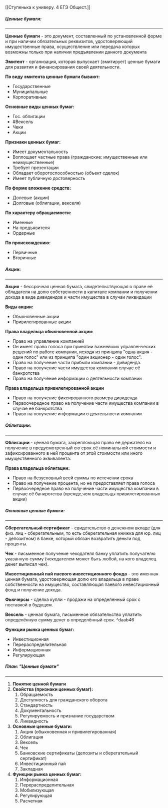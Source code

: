 [[Ступенька к универу. 4 ЕГЭ Общест.]]

##### Ценные бумаги:
---
**Ценные бумаги** - это документ, составленный по установленной форме и при наличии обязательных реквизитов, удостоверяющий имущественные права, осуществление или передача которых возможны только при наличии предъявлении данного документа

**Эмитент** - организация, которая выпускает (эмитирует) ценные бумаги для развития и финансирования своей деятельности.

**По виду эмитента ценные бумаги бывают:**
- Государственные
- Муниципальные
- Корпоративные

**Основные виды ценных бумаг:**
- Гос. облигации
- #Вексель
- Чеки
- Акции

**Признаки ценных бумаг:**
- Имеет документальность
- Воплощает частные права (гражданские: имущественные или неимущественные)
- Требует презентации
- Обладает оборотоспособностью (объект сделок)
- Имеет публичную достоверность

**По форме вложение средств:**
- Долевые (акции)
- Долговые (облигации, векселя)

**По характеру обращаемости:**
- Именные
- На предъявителя
- Ордерные

**По происхождению:**
- Первичные 
- Вторичные

##### Акции:
---
**Акция** - бессрочная ценная бумага, свидетельствующая о праве её обладателя на долю собственности в капитале компании и получении дохода в виде дивидендов и части имущества в случаи ликвидации

**Виды акции:**
- Обыкновенные акции
- Привилегированные акции

**Права владельца обыкновенной акции:**
- Право на управление компанией
- Он имеет право голоса при принятии важнейших управленческих решений по работе компании, исходя из принципа "одна акция - один голос" или из принципа "один акционер - один голос".
- Право на получение части прибыли компании - дивиденда.
- Право на получение части имущества компании случае её банкротства
- Право на получение информации о деятельности компании

 **Права владельца привилегированной акции**
 - Право на получение фиксированного размера дивиденда
 - Первоочередное право на получение части имущества компании в случае её банкротства
 - Право на получение информации о деятельности компании

##### Облигации:
---
**Облигации** - ценная бумага, закрепляющая право её держателя на получение в предусмотренный ею срок её номинальной стоимости и зафиксированного в ней процента от этой стоимости или иного имущественного эквивалента.

**Права владельца облигации:**
- Право на безусловный всей суммы по истечении срока
- Право на получение процента, но не предоставляет права голоса
- Первоочередное право на получение части имущества компании в случае её банкротства (прежде,чем владельцы привилегированных акции)

##### Основные ценные бумаги:
---
**Сберегательный сертификат** - свидетельство о денежном вкладе (для физ. лиц - сберегательным, то есть сберегательная книжка для юр. лиц - депозитном) в банке, который обязан возвратить деньги под проценты.

**Чек** - письменное получение чекодателя банку уплатить получателю указанную сумму (чекодателем может быть любой, на кого владелец денег выписал чек).

**Инвестиционный пай паевого инвестиционного фонда** - это именная ценная бумага, удостоверяющая долю его владельца в праве собственности на имущество, составляющая паевого инвестиционный фонд и получение дохода.

**Фьючерсы** -  сделка купли - продажи на определенный срок с поставкой в будущем.

**Вексель** - ценная бумага, письменное обязательство уплатить определённую сумму денег в определённый срок. ^daab46

**Функции рынка ценных бумаг:**
- Инвестиционная
- Перераспределительная
- Информационная
- Регулирующая

##### План: "Ценные бумаги"
---
1. **Понятие ценной бумаги**
2. **Свойства (признаки ценных бумаг):**
	1. Обращаемость
	2. Доступность для гражданского оборота
	3. Стандартность
	4. Документальность
	5. Регулируемость и признание государством
	6. Ликвидность
3. **Основные ценные бумаги:**
	1. Акция (обыкновенная и привилегированная)
	2. Облигация
	3. Вексель
	4. Чек
	5. Банковские сертификаты (депозиты и сберегательный сертификат)
	6. Инвестиционный пай
	7. Закладная
4. **Функции рынка ценных бумаг:**
	1. Информационная
	2. Перераспределительная
	3. Мобилизующая
	4. Регулирующая
	5. Расчетная
